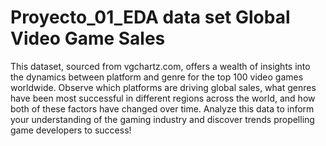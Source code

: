 # Proyecto_01_EDA  data set Global Video Game Sales
This dataset, sourced from vgchartz.com, offers a wealth of insights into the dynamics between platform and genre for the top 100 video games worldwide. Observe which platforms are driving global sales, what genres have been most successful in different regions across the world, and how both of these factors have changed over time. Analyze this data to inform your understanding of the gaming industry and discover trends propelling game developers to success!
